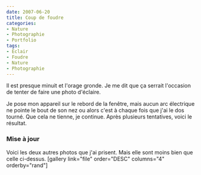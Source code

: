 ```yaml
---
date: 2007-06-20
title: Coup de foudre
categories:
- Nature
- Photographie
- Portfolio
tags:
- Eclair
- Foudre
- Nature
- Photographie
---
```

Il est presque minuit et l'orage gronde. Je me dit que ça serrait l'occasion de tenter de faire une photo d'éclaire.

Je pose mon appareil sur le rebord de la fenêtre, mais aucun arc électrique ne pointe le bout de son nez ou alors c'est à chaque fois que j'ai le dos tourné.
Que cela ne tienne, je continue. Après plusieurs tentatives, voici le résultat.

<!--more-->
<h3>Mise à jour</h3>
Voici les deux autres photos que j'ai prisent. Mais elle sont moins bien que celle ci-dessus.
[gallery link="file" order="DESC" columns="4" orderby="rand"]
